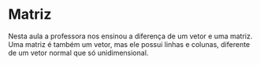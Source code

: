 # Matriz
Nesta aula a professora nos ensinou a diferença de um vetor e uma matriz. Uma matriz é também um vetor, mas ele possui linhas e colunas, diferente de um vetor normal que só unidimensional.
